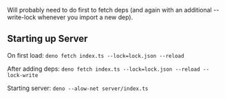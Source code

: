 Will probably need to do first to fetch deps (and again with an additional --write-lock whenever you import a new dep).

## Starting up Server

On first load:
`deno fetch index.ts --lock=lock.json --reload`

After adding deps:
`deno fetch index.ts --lock=lock.json --reload --lock-write`

Starting server:
`deno --alow-net server/index.ts`
